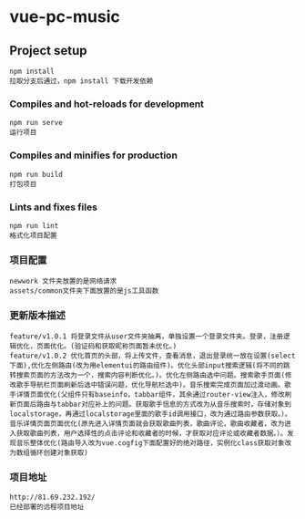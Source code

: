 # vue-pc-music

## Project setup

```
npm install
拉取分支后通过，npm install 下载开发依赖
```

### Compiles and hot-reloads for development

```
npm run serve
运行项目
```

### Compiles and minifies for production

```
npm run build
打包项目
```

### Lints and fixes files

```
npm run lint
格式化项目配置
```

### 项目配置

```
newwork 文件夹放置的是网络请求
assets/common文件夹下面放置的是js工具函数
```

### 更新版本描述

```
feature/v1.0.1 将登录文件从user文件夹抽离，单独设置一个登录文件夹。登录，注册逻辑优化，页面优化。(验证码和获取昵称页面暂未优化。)
feature/v1.0.2 优化首页的头部，将上传文件，查看消息，退出登录统一放在设置(select下面),优化左侧路由(改为用elementui的路由组件)。优化头部input搜索逻辑(将不同的跳转搜索页面的方法改为一个，搜索内容判断优化。)。优化左侧路由选中问题。搜索歌手页面(修改歌手导航栏页面刷新后选中错误问题，优化导航栏选中)。音乐搜索完成页面加过渡动画。歌手详情页面优化(父组件只有baseinfo，tabbar组件，其余通过router-view注入，修改刷新页面后路由与tabbar对应补上的问题。获取歌手信息的方式改为从音乐搜索时，存储对象到localstorage，再通过localstorage里面的歌手id调用接口，改为通过路由参数获取。）。音乐详情页面页面优化(原先进入详情页面就会获取歌曲列表，歌曲评论，歌曲收藏者，改为进入获取歌曲列表，用户选择性的点击评论和收藏者的时候，才获取对应评论或收藏者数据。）。发现音乐整体优化(路由导入改为vue.cogfig下面配置好的绝对路径，实例化class获取对象改为数组循环创建对象获取)
```

### 项目地址

```
http://81.69.232.192/
已经部署的远程项目地址
```
